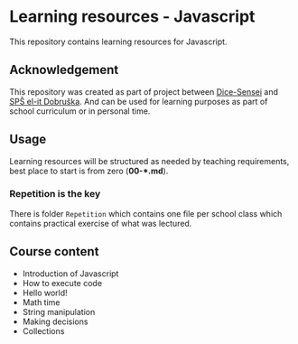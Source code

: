 # Learning resources - Javascript

This repository contains learning resources for Javascript.

## Acknowledgement

This repository was created as part of project between [Dice-Sensei](https://github.com/Dice-Sensei) and [SPŠ el-it Dobruška](https://spselitdobruska.cz/). And can be used for learning purposes as part of school curriculum or in personal time.

## Usage

Learning resources will be structured as needed by teaching requirements, best place to start is from zero (**00-\*.md**).

### Repetition is the key

There is folder `Repetition` which contains one file per school class which contains practical exercise of what was lectured.

## Course content

- Introduction of Javascript
- How to execute code
- Hello world!
- Math time
- String manipulation
- Making decisions
- Collections
